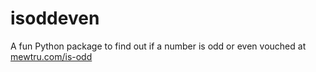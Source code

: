# isoddeven
A fun Python package to find out if a number is odd or even vouched at [mewtru.com/is-odd](https://mewtru.com/is-odd)
